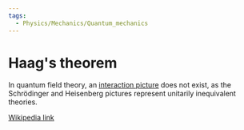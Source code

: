 ```yaml
---
tags:
  - Physics/Mechanics/Quantum_mechanics
---
```


# Haag's theorem

In quantum field theory, an [interaction picture](Quantum%20mechanics#Pictures) does not exist, as the Schrödinger and Heisenberg pictures represent unitarily inequivalent theories.

[Wikipedia link](https://en.wikipedia.org/wiki/Haag%27s_theorem)